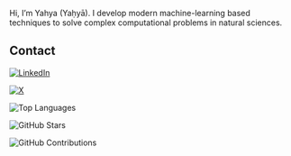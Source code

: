 
Hi, I’m Yahya (Yaḥyā). I develop modern machine-learning based techniques to solve complex computational problems in natural sciences.

## Contact
[![LinkedIn](https://img.shields.io/badge/LinkedIn-0077B5?style=for-the-badge&logo=linkedin&logoColor=white)](https://www.linkedin.com/in/yahyasaleh/)

[![X](https://img.shields.io/badge/X-1DA1F2?style=for-the-badge&logo=x&logoColor=white)](https://twitter.com/yahya_saleh94)

<!---
Saleh0694/Saleh0694 is a ✨ special ✨ repository because its `README.md` (this file) appears on your GitHub profile.
You can click the Preview link to take a look at your changes.
--->


![Top Languages](https://github-readme-stats.vercel.app/api/top-langs/?username=Saleh0694&layout=compact&theme=default)

![GitHub Stars](https://img.shields.io/github/stars/Saleh0694?affiliations=OWNER%2CCOLLABORATOR)

![GitHub Contributions](https://github-readme-streak-stats.herokuapp.com/?user=Saleh0694&theme=default)

